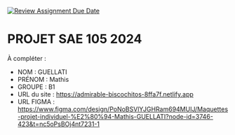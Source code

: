 [![Review Assignment Due Date](https://classroom.github.com/assets/deadline-readme-button-22041afd0340ce965d47ae6ef1cefeee28c7c493a6346c4f15d667ab976d596c.svg)](https://classroom.github.com/a/tqlspz30)
# PROJET SAE 105 2024

À compléter :

- NOM : GUELLATI
- PRÉNOM : Mathis
- GROUPE : B1
- URL du site : https://admirable-biscochitos-8ffa7f.netlify.app
- URL FIGMA : https://www.figma.com/design/PoNoBSVlYJGHRam694MUIJ/Maquettes-projet-individuel-%E2%80%94-Mathis-GUELLATI?node-id=3746-423&t=nc5oPsBOj4nt7231-1
